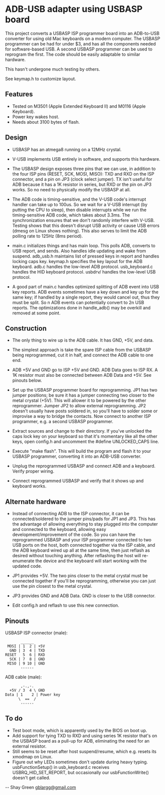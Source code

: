 ADB-USB adapter using USBASP board
==================================
This project converts a USBASP ISP programmer board into an ADB-to-USB converter for using old Mac keyboards on a modern computer. The USBASP programmer can be had for under $3, and has all the components needed for software-based USB. A second USBASP programmer can be used to reprogram the first. The code should be easily adaptable to similar hardware.

This hasn't undergone much testing by others.

See keymap.h to customize layout.


Features
--------
* Tested on M3501 (Apple Extended Keyboard II) and M0116 (Apple Keyboard).
* Power key wakes host.
* Needs about 3100 bytes of flash.


Design
------
* USBASP has an atmega8 running on a 12MHz crystal.

* V-USB implements USB entirely in software, and supports this hardware.

* The USBASP design exposes three pins that we can use, in addition to the four ISP pins (RESET, SCK, MOSI, MISO): TXD and RXD on the ISP connector, and a pin on JP3 (clock select jumper). TX isn't useful for ADB because it has a 1K resistor in series, but RXD or the pin on JP3 works. So no need to physically modify the USBASP at all.

* The ADB code is timing-sensitive, and the V-USB code's interrupt handler can take up to 100us. So we wait for a V-USB interrupt (by putting the CPU to sleep), then disable interrupts while we run the timing-sensitive ADB code, which takes about 3.3ms. The synchronization ensures that we don't randomly interfere with V-USB. Testing shows that this doesn't disrupt USB activity or cause USB errors (dmesg on Linux shows nothing). This also serves to limit the ADB polling rate to 125Hz (8ms period).

* main.c initializes things and has main loop. This polls ADB, converts to USB report, and sends. Also handles idle updating and wake from suspend. adb_usb.h maintains list of pressed keys in report and handles locking caps key. keymap.h specifies the key layout for the ADB keyboard. adb.c handles the low-level ADB protocol. usb_keyboard.c handles the HID keyboard protocol. usbdrv/ handles the low-level USB protocol.

* A good part of main.c handles optimized splitting of ADB event into USB key reports. ADB events sometimes have a key down and key up for the same key; if handled by a single report, they would cancel out, thus they must be split. So n ADB events can potentially convert to 2n USB reports. The optimizations done in handle_adb() may be overkill and removed at some point.


Construction
------------
* The only thing to wire up is the ADB cable. It has GND, +5V, and data.

* The simplest approach is take the spare ISP cable from the USBASP being reprogrammed, cut it in half, and connect the ADB cable to one end.

* ADB +5V and GND go to ISP +5V and GND. ADB Data goes to ISP RX. A 1K resistor must also be connected between ADB Data and +5V. See pinouts below.

* Set up the USBASP programmer board for reprogramming. JP1 has two jumper positions; be sure it has a jumper connecting two closer to the metal crystal (+5V). This will allower it to be powered by the other reprogrammer. Jumper JP2 to allow external reprogramming. JP2 doesn't usually have posts soldered in, so you'll have to solder some or improvise a way to bridge the contacts. Now connect to another ISP programmer, e.g. a second USBASP programmer.

* Extract sources and change to their directory. If you've unlocked the caps lock key on your keyboard so that it's momentary like all the other keys, open config.h and uncomment the #define UNLOCKED_CAPS line.

* Execute "make flash". This will build the program and flash it to your USBASP programmer, converting it into an ADB-USB converter.

* Unplug the reprogrammed USBASP and connect ADB and a keyboard. Verify proper wiring.

* Connect reprogrammed USBASP and verify that it shows up and keyboard works.


Alternate hardware
------------------
* Instead of connecting ADB to the ISP connector, it can be connected/soldered to the jumper pins/pads for JP1 and JP3. This has the advantage of allowing everything to stay plugged into the computer and connected to the keyboard, allowing easy development/improvement of the code. So you can have the reprogrammed USBASP and your ISP programmer connected to two USB ports on the host, both connected together via the ISP cable, and the ADB keyboard wired up all at the same time, then just reflash as desired without touching anything. After reflashing the host will re-enumerate the device and the keyboard will start working with the updated code.

* JP1 provides +5V. The two pins closer to the metal crystal must be connected together if you'll be reprogramming, otherwise you can just use the pin closest to the metal crystal.

* JP3 provides GND and ADB Data. GND is closer to the USB connector.

* Edit config.h and reflash to use this new connection.


Pinouts
-------
USBASP ISP connector (male):

           ______
	 MOSI | 1  2 | +5V
	  GND | 3  4 | TXD
	RESET   5  6 | RXD
	  SCK | 7  8 | GND
	 MISO | 9 10 | GND
           ------

ADB cable (male):

	       ,-.,-.
	  +5V / 3  4 \ GND
	Data | 1    2 | Power key
	      \  ==  /
	       ------


To do
-----
* Test boot mode, which is apparently used by the BIOS on boot up.
* Add support for tying TXD to RXD and using series 1K resistor that's on the USBASP board as a pull-up for ADB, eliminating the need for an external resistor.
* Still seems to be reset after host suspend/resume, which e.g. resets its xmodmap on Linux.
* Figure out why LEDs sometimes don't update during heavy typing. usbFunctionSetup() in usb_keyboard.c receives USBRQ_HID_SET_REPORT, but occasionally our usbFunctionWrite() doesn't get called.

-- 
Shay Green <gblargg@gmail.com>

